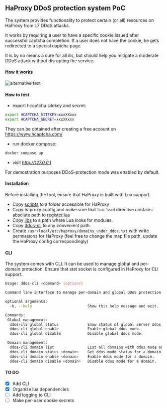 ## HaProxy DDoS protection system PoC

The system provides functionality to protect certain (or all) resources on HaProxy from L7 DDoS attacks.

It works by requiring a user to have a specific cookie issued after successful captcha completion. If a user does not have the cookie, he gets redirected to a special captcha page.

It is by no means a cure for all ills, but should help you mitigate a moderate DDoS attack without disrupting the service.

#### How it works

![alternative text](http://www.plantuml.com/plantuml/proxy?cache=no&src=https://raw.githubusercontent.com/mora9715/haproxy_ddos_protector/master/docs/interaction_diagram.txt)

#### How to test

- export hcaptcha sitekey and secret:
```bash
export HCAPTCHA_SITEKEY=xxxXXxxx
export HCAPTCHA_SECRET=xxxXXxxx
```
They can be obtained after creating a free account on https://www.hcaptcha.com/

- run docker compose:
```bash
docker compose up
```

- visit *http://127.0.0.1*

For demostration purposes DDoS-protection mode was enabled by default.

#### Installation
Before installing the tool, ensure that HaProxy is built with Lua support.

- Copy [scripts](src/scripts) to a folder accessible for HaProxy
- Copy haproxy config and make sure that `lua-load` directive contains absolute path to [register.lua](src/scripts/register.lua)
- Copy [libs](src/libs) to a path where Lua looks for modules.
- Copy [ddos-cli](src/cli/ddos-cli) to any convenient path.
- Create `/usr/local/etc/haproxy/domains_under_ddos.txt` with write permissions for HaProxy (feel free to change the map file path, update the HaProxy config correspondingly)

#### CLI
The system comes with CLI. It can be used to manage global and per-domain protection.
Ensure that stat socket is configured in HaProxy for CLI support.
```bash
Usage: ddos-cli <command> [options]

Command line interface to manage per-domain and global DDoS protection.

optional arguments:
  -h, --help                         Show this help message and exit.

Commands:
 Global management:
  ddos-cli global status             Show status of global server ddos mode.
  ddos-cli global enable             Enable global ddos mode.
  ddos-cli global disable            Disable global ddos mode.

 Domain management:
  ddos-cli domain list               List all domains with ddos mode on.
  ddos-cli domain status <domain>    Get ddos mode status for a domain.
  ddos-cli domain enable <domain>    Enable ddos mode for a domain.
  ddos-cli domain disable <domain>   Disable ddos mode for a domain.

```


#### TO DO
- [x] Add CLI
- [x] Organize lua dependencies
- [ ] Add logging to CLI
- [ ] Make per-user cookie secrets
